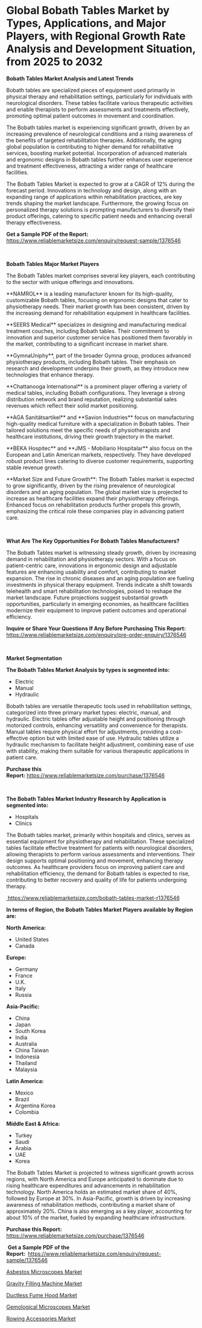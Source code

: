 <p><h1>Global Bobath Tables Market by Types, Applications, and Major Players, with Regional Growth Rate Analysis and Development Situation, from 2025 to 2032</h1></p><p><strong>Bobath Tables Market Analysis and Latest Trends</strong></p>
<p><p>Bobath tables are specialized pieces of equipment used primarily in physical therapy and rehabilitation settings, particularly for individuals with neurological disorders. These tables facilitate various therapeutic activities and enable therapists to perform assessments and treatments effectively, promoting optimal patient outcomes in movement and coordination.</p><p>The Bobath tables market is experiencing significant growth, driven by an increasing prevalence of neurological conditions and a rising awareness of the benefits of targeted rehabilitation therapies. Additionally, the aging global population is contributing to higher demand for rehabilitative services, boosting market potential. Incorporation of advanced materials and ergonomic designs in Bobath tables further enhances user experience and treatment effectiveness, attracting a wider range of healthcare facilities.</p><p>The Bobath Tables Market is expected to grow at a CAGR of 12% during the forecast period. Innovations in technology and design, along with an expanding range of applications within rehabilitation practices, are key trends shaping the market landscape. Furthermore, the growing focus on personalized therapy solutions is prompting manufacturers to diversify their product offerings, catering to specific patient needs and enhancing overall therapy effectiveness.</p></p>
<p><strong>Get a Sample PDF of the Report:&nbsp;</strong> <a href="https://www.reliablemarketsize.com/enquiry/request-sample/1376546?utm_campaign=3254&utm_medium=2&utm_source=Github&utm_content=ia&utm_term=28032025&utm_id=bobath-tables">https://www.reliablemarketsize.com/enquiry/request-sample/1376546</a></p>
<p>&nbsp;</p>
<p><strong>Bobath Tables Major Market Players</strong></p>
<p><p>The Bobath Tables market comprises several key players, each contributing to the sector with unique offerings and innovations. </p><p>**NAMROL** is a leading manufacturer known for its high-quality, customizable Bobath tables, focusing on ergonomic designs that cater to physiotherapy needs. Their market growth has been consistent, driven by the increasing demand for rehabilitation equipment in healthcare facilities.</p><p>**SEERS Medical** specializes in designing and manufacturing medical treatment couches, including Bobath tables. Their commitment to innovation and superior customer service has positioned them favorably in the market, contributing to a significant increase in market share.</p><p>**GymnaUniphy**, part of the broader Gymna group, produces advanced physiotherapy products, including Bobath tables. Their emphasis on research and development underpins their growth, as they introduce new technologies that enhance therapy.</p><p>**Chattanooga International** is a prominent player offering a variety of medical tables, including Bobath configurations. They leverage a strong distribution network and brand reputation, realizing substantial sales revenues which reflect their solid market positioning.</p><p>**AGA Sanitätsartikel** and **Savion Industries** focus on manufacturing high-quality medical furniture with a specialization in Bobath tables. Their tailored solutions meet the specific needs of physiotherapists and healthcare institutions, driving their growth trajectory in the market.</p><p>**BEKA Hospitec** and **JMS - Mobiliario Hospitalar** also focus on the European and Latin American markets, respectively. They have developed robust product lines catering to diverse customer requirements, supporting stable revenue growth.</p><p>**Market Size and Future Growth**: The Bobath Tables market is expected to grow significantly, driven by the rising prevalence of neurological disorders and an aging population. The global market size is projected to increase as healthcare facilities expand their physiotherapy offerings. Enhanced focus on rehabilitation products further propels this growth, emphasizing the critical role these companies play in advancing patient care.</p></p>
<p>&nbsp;</p>
<p><strong>What Are The Key Opportunities For Bobath Tables Manufacturers?</strong></p>
<p><p>The Bobath Tables market is witnessing steady growth, driven by increasing demand in rehabilitation and physiotherapy sectors. With a focus on patient-centric care, innovations in ergonomic design and adjustable features are enhancing usability and comfort, contributing to market expansion. The rise in chronic diseases and an aging population are fueling investments in physical therapy equipment. Trends indicate a shift towards telehealth and smart rehabilitation technologies, poised to reshape the market landscape. Future projections suggest substantial growth opportunities, particularly in emerging economies, as healthcare facilities modernize their equipment to improve patient outcomes and operational efficiency.</p></p>
<p><strong>Inquire or Share Your Questions If Any Before Purchasing This Report:</strong> <a href="https://www.reliablemarketsize.com/enquiry/pre-order-enquiry/1376546?utm_campaign=3254&utm_medium=2&utm_source=Github&utm_content=ia&utm_term=28032025&utm_id=bobath-tables">https://www.reliablemarketsize.com/enquiry/pre-order-enquiry/1376546</a></p>
<p>&nbsp;</p>
<p><strong>Market Segmentation</strong></p>
<p><strong>The Bobath Tables Market Analysis by types is segmented into:</strong></p>
<p><ul><li>Electric</li><li>Manual</li><li>Hydraulic</li></ul></p>
<p><p>Bobath tables are versatile therapeutic tools used in rehabilitation settings, categorized into three primary market types: electric, manual, and hydraulic. Electric tables offer adjustable height and positioning through motorized controls, enhancing versatility and convenience for therapists. Manual tables require physical effort for adjustments, providing a cost-effective option but with limited ease of use. Hydraulic tables utilize a hydraulic mechanism to facilitate height adjustment, combining ease of use with stability, making them suitable for various therapeutic applications in patient care.</p></p>
<p><strong>Purchase this Report:&nbsp;</strong><a href="https://www.reliablemarketsize.com/purchase/1376546?utm_campaign=3254&utm_medium=2&utm_source=Github&utm_content=ia&utm_term=28032025&utm_id=bobath-tables">https://www.reliablemarketsize.com/purchase/1376546</a></p>
<p>&nbsp;</p>
<p><strong>The Bobath Tables Market Industry Research by Application is segmented into:</strong></p>
<p><ul><li>Hospitals</li><li>Clinics</li></ul></p>
<p><p>The Bobath tables market, primarily within hospitals and clinics, serves as essential equipment for physiotherapy and rehabilitation. These specialized tables facilitate effective treatment for patients with neurological disorders, allowing therapists to perform various assessments and interventions. Their design supports optimal positioning and movement, enhancing therapy outcomes. As healthcare providers focus on improving patient care and rehabilitation efficiency, the demand for Bobath tables is expected to rise, contributing to better recovery and quality of life for patients undergoing therapy.</p></p>
<p><a href="https://www.reliablemarketsize.com/bobath-tables-market-r1376546?utm_campaign=3254&utm_medium=2&utm_source=Github&utm_content=ia&utm_term=28032025&utm_id=bobath-tables">&nbsp;https://www.reliablemarketsize.com/bobath-tables-market-r1376546</a></p>
<p><strong>In terms of Region, the Bobath Tables Market Players available by Region are:</strong></p>
<p>
    <p> <strong> North America: </strong>
        <ul>
            <li>United States</li>
            <li>Canada</li>
        </ul>
        </p> 
    <p> <strong> Europe: </strong>
        <ul>
            <li>Germany</li>
            <li>France</li>
            <li>U.K.</li>
            <li>Italy</li>
            <li>Russia</li>
        </ul>
        </p> 
    <p> <strong> Asia-Pacific: </strong>
        <ul>
            <li>China</li>
            <li>Japan</li>
            <li>South Korea</li>
            <li>India</li>
            <li>Australia</li>
            <li>China Taiwan</li>
            <li>Indonesia</li>
            <li>Thailand</li>
            <li>Malaysia</li>
        </ul>
        </p> 
    <p> <strong> Latin America: </strong>
        <ul>
            <li>Mexico</li>
            <li>Brazil</li>
            <li>Argentina Korea</li>
            <li>Colombia</li>
        </ul>
        </p> 
    <p> <strong> Middle East & Africa: </strong>
        <ul>
            <li>Turkey</li>
            <li>Saudi</li>
            <li>Arabia</li>
            <li>UAE</li>
            <li>Korea</li>
        </ul>
    </p>
    </p>
<p><p>The Bobath Tables Market is projected to witness significant growth across regions, with North America and Europe anticipated to dominate due to rising healthcare expenditures and advancements in rehabilitation technology. North America holds an estimated market share of 40%, followed by Europe at 30%. In Asia-Pacific, growth is driven by increasing awareness of rehabilitation methods, contributing a market share of approximately 20%. China is also emerging as a key player, accounting for about 10% of the market, fueled by expanding healthcare infrastructure.</p></p>
<p><strong>Purchase this Report: </strong><a href="https://www.reliablemarketsize.com/purchase/1376546?utm_campaign=3254&utm_medium=2&utm_source=Github&utm_content=ia&utm_term=28032025&utm_id=bobath-tables">https://www.reliablemarketsize.com/purchase/1376546</a></p>
<p>&nbsp;<strong>Get a Sample PDF of the Report:&nbsp;&nbsp;</strong><a href="https://www.reliablemarketsize.com/enquiry/request-sample/1376546?utm_campaign=3254&utm_medium=2&utm_source=Github&utm_content=ia&utm_term=28032025&utm_id=bobath-tables">https://www.reliablemarketsize.com/enquiry/request-sample/1376546</a></p>
<p><strong></strong></p>
<p><p><a href="https://www.linkedin.com/pulse/strategic-market-insights-global-asbestos-microscopes-2025--csdse?utm_campaign=3254&utm_medium=2&utm_source=Github&utm_content=ia&utm_term=28032025&utm_id=bobath-tables">Asbestos Microscopes Market</a></p><p><a href="https://www.linkedin.com/pulse/analyzing-gravity-filling-machine-markets-size-share-bsfee?utm_campaign=3254&utm_medium=2&utm_source=Github&utm_content=ia&utm_term=28032025&utm_id=bobath-tables">Gravity Filling Machine Market</a></p><p><a href="https://www.linkedin.com/pulse/global-ductless-fume-hood-market-size-share-projected-rkeye?utm_campaign=3254&utm_medium=2&utm_source=Github&utm_content=ia&utm_term=28032025&utm_id=bobath-tables">Ductless Fume Hood Market</a></p><p><a href="https://www.linkedin.com/pulse/examining-future-gemological-microscopes-market-trend-vtyoe?utm_campaign=3254&utm_medium=2&utm_source=Github&utm_content=ia&utm_term=28032025&utm_id=bobath-tables">Gemological Microscopes Market</a></p><p><a href="https://www.linkedin.com/pulse/rowing-accessories-market-update-growth-goals-size-48gre?utm_campaign=3254&utm_medium=2&utm_source=Github&utm_content=ia&utm_term=28032025&utm_id=bobath-tables">Rowing Accessories Market</a></p></p>